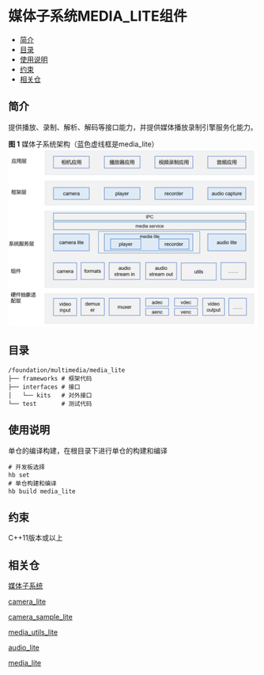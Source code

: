 # 媒体子系统MEDIA\_LITE组件<a name="ZH-CN_TOPIC_0000001126988465"></a>

-   [简介](#section11660541593)
-   [目录](#section1829614156212)
-   [使用说明](#section1648194512427)
-   [约束](#section161941989596)
-   [相关仓](#section105062051111614)

## 简介<a name="section11660541593"></a>

提供播放、录制、解析、解码等接口能力，并提供媒体播放录制引擎服务化能力。

**图 1**  媒体子系统架构（蓝色虚线框是media\_lite）<a name="fig1737281407"></a>  
![](figures/媒体子系统架构（蓝色虚线框是media_lite）.png "媒体子系统架构（蓝色虚线框是media_lite）")

## 目录<a name="section1829614156212"></a>

```
/foundation/multimedia/media_lite
├── frameworks # 框架代码
├── interfaces # 接口
│   └── kits   # 对外接口
└── test       # 测试代码
```

## 使用说明<a name="section1648194512427"></a>

单仓的编译构建，在根目录下进行单仓的构建和编译

```
# 开发板选择
hb set  
# 单仓构建和编译
hb build media_lite
```

## 约束<a name="section161941989596"></a>

C++11版本或以上

## 相关仓<a name="section105062051111614"></a>

[媒体子系统](https://gitee.com/openharmony/docs/blob/master/zh-cn/readme/%E5%AA%92%E4%BD%93%E5%AD%90%E7%B3%BB%E7%BB%9F.md)

[camera\_lite](https://gitee.com/openharmony/multimedia_camera_lite)

[camera\_sample\_lite](https://gitee.com/openharmony/applications_sample_camera)

[media\_utils\_lite](https://gitee.com/openharmony/multimedia_utils_lite)

[audio\_lite](https://gitee.com/openharmony/multimedia_audio_lite)

[media\_lite](https://gitee.com/openharmony/multimedia_media_lite)

